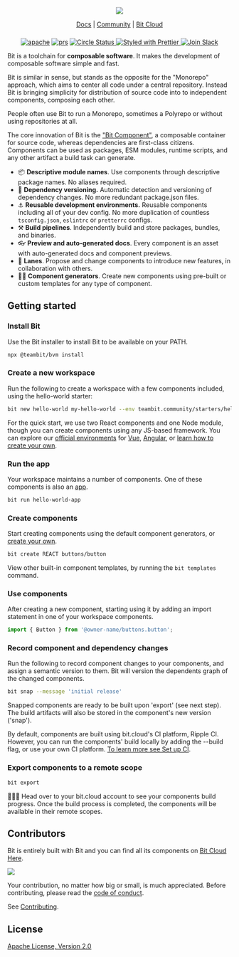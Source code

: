 <p align="center">
  <img src="http://static.bit.dev/bit-docs/readme-bit-logo.png"/>
</p>

<p align="center">
  <a href="https://bit.dev/docs/">Docs</a> |
  <a href="https://bit.cloud/bitdev">Community</a> |
  <a href="https://bit.cloud/">Bit Cloud</a>
</p>

</p>

<h3 align="center">
</h3>

<p align="center">
  
<p align="center">
<a href="https://opensource.org/licenses/Apache-2.0"><img alt="apache" src="https://img.shields.io/badge/License-Apache%202.0-blue.svg"></a>
<a href="https://github.com/teambit/bit/blob/master/CONTRIBUTING.md"><img alt="prs" src="https://img.shields.io/badge/PRs-welcome-brightgreen.svg"></a>
<a href="https://circleci.com/gh/teambit/bit/tree/master"><img alt="Circle Status" src="https://circleci.com/gh/teambit/bit/tree/master.svg?style=shield">
<a href="https://github.com/prettier/prettier"><img alt ="Styled with Prettier" src="https://img.shields.io/badge/styled_with-prettier-ff69b4.svg">
<a href="https://join.slack.com/t/bit-dev-community/shared_invite/zt-1vq1vcxxu-CEVobR1p9BurmW8QnQFh1w" ><img alt="Join Slack" src="https://img.shields.io/badge/Slack-Join%20Bit%20Slack-blueviolet"/></a>


Bit is a toolchain for **composable software**. It makes the development of composable software simple and fast.

Bit is similar in sense, but stands as the opposite for the "Monorepo" approach, which aims to center all code under a central repository. Instead Bit is bringing simplicity for distribution of source code into to independent components, composing each other.

People often use Bit to run a Monorepo, sometimes a Polyrepo or without using repositories at all.

The core innovation of Bit is the ["Bit Component"](https://bit.dev/#component), a composable container for source code, whereas dependencies are first-class citizens. Components can be used as packages, ESM modules, runtime scripts, and any other artifact a build task can generate.

- 📦 **Descriptive module names**. Use components through descriptive package names. No aliases required.
- 🚀 **Dependency versioning.** Automatic detection and versioning of dependency changes. No more redundant  package.json files.
- ⚓ **Reusable development environments.** Reusable components including all of your dev config. No more duplication of countless `tsconfig.json`, `eslintrc` or `pretterrc` configs.
- ⚒️ **Build pipelines**. Independently build and store packages, bundles, and binaries.
- 👓 **Preview and auto-generated docs**. Every component is an asset with auto-generated docs and component previews.
- 🛫 **Lanes**. Propose and change components to introduce new features, in collaboration with others.
- 🧑‍💻 **Component generators**. Create new components using pre-built or custom templates for any type of component.


## Getting started

### Install Bit
Use the Bit installer to install Bit to be available on your PATH.

```bash
npx @teambit/bvm install
```

### Create a new workspace

Run the following to create a workspace with a few components included, using the hello-world starter:
```bash
bit new hello-world my-hello-world --env teambit.community/starters/hello-world 
```

For the quick start, we use two React components and one Node module, though you can create components using any JS-based framework. You can explore our [official environments](https://bit.dev/docs) for [Vue](https://bit.dev/docs/quick-start/hello-world-vue), [Angular](https://bit.dev/docs/quick-start/hello-world-angular), or [learn how to create your own](https://bit.dev/reference/envs/create-env).

### Run the app

Your workspace maintains a number of components. One of these components is also an [app](https://bit.dev/reference/apps/application-types/). 

```bash
bit run hello-world-app
```

### Create components
Start creating components using the default component generators, or [create your own](https://bit.dev).

```bash
bit create REACT buttons/button
```

View other built-in component templates, by running the `bit templates` command.

### Use components

After creating a new component, starting using it by adding an import statement in one of your workspace components.

```ts
import { Button } from '@owner-name/buttons.button';
```

### Record component and dependency changes

Run the following to record component changes to your components, and assign a semantic version to them. Bit will version the dependents graph of the changed components.

```bash
bit snap --message 'initial release'
```

Snapped components are ready to be built upon 'export' (see next step). The build artifacts will also be stored in the component's new version ('snap').

By default, components are built using bit.cloud's CI platform, Ripple CI. However, you can run the components' build locally by adding the --build flag, or use your own CI platform. [To learn more see Set up CI](https://bit.dev/).

### Export components to a remote scope

```bash
bit export
```

🎉🎉🎉 Head over to your bit.cloud account to see your components build progress. Once the build process is completed, the components will be available in their remote scopes.

## Contributors
Bit is entirely built with Bit and you can find all its components on [Bit Cloud Here](https://bit.cloud/teambit/~scopes).

<a href="../../graphs/contributors"><img src="https://opencollective.com/bit/contributors.svg?width=890&button=false" /></a>

Your contribution, no matter how big or small, is much appreciated. Before contributing, please read the [code of conduct](CODE_OF_CONDUCT.md).

See [Contributing](CONTRIBUTING.md).

## License 

[Apache License, Version 2.0](https://github.com/teambit/bit/blob/master/LICENSE)
